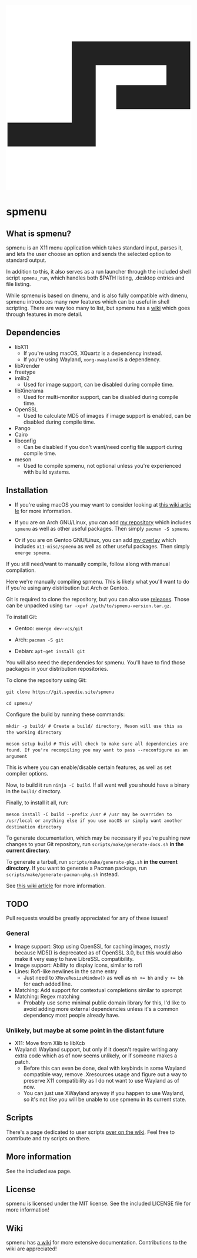 ![spmenu logo](docs/spmenu.svg "spmenu")

spmenu
======

## What is spmenu?

spmenu is an X11 menu application which takes standard input, parses
it, and lets the user choose an option and sends the
selected option to standard output.

In addition to this, it also serves as a run launcher through the included
shell script `spmenu_run`, which handles both $PATH listing, .desktop entries
and file listing.

While spmenu is based on dmenu, and is also fully compatible with dmenu,
spmenu introduces many new features which can be useful in shell scripting.
There are way too many to list, but spmenu has a
[wiki](https://spmenu.speedie.site) which goes through features in more detail.

## Dependencies

- libX11
  - If you're using macOS, XQuartz is a dependency instead.
  - If you're using Wayland, `xorg-xwayland` is a dependency.
- libXrender
- freetype
- imlib2
  - Used for image support, can be disabled during compile time.
- libXinerama
  - Used for multi-monitor support, can be disabled during compile time.
- OpenSSL
  - Used to calculate MD5 of images if image support is enabled, can be
disabled during compile time.
- Pango
- Cairo
- libconfig
  - Can be disabled if you don't want/need config file support during compile time.
- meson
  - Used to compile spmenu, not optional unless you're experienced with build systems.

## Installation

- If you're using macOS you may want to consider looking at [this wiki artic
le](https://spmenu.speedie.site/index.php/Using+spmenu+on+macOS) for more information.

- If you are on Arch GNU/Linux, you can add
[my repository](https://git.speedie.site/speedie-repository) which includes
`spmenu` as well as other useful packages. Then simply `pacman -S spmenu`.

- Or if you are on Gentoo GNU/Linux, you can add
[my overlay](https://git.speedie.site/speedie-overlay) which includes
`x11-misc/spmenu` as well as other useful packages. Then simply `emerge spmenu`.

If you still need/want to manually compile, follow along with manual compilation.

Here we're manually compiling spmenu. This is likely what you'll want to do
if you're using any distribution but Arch or Gentoo.

Git is required to clone the repository, but you can also use
[releases](https://ls.speedie.site). Those can be unpacked
using `tar -xpvf /path/to/spmenu-version.tar.gz`.

To install Git:

- Gentoo: `emerge dev-vcs/git`

- Arch: `pacman -S git`

- Debian: `apt-get install git`

You will also need the dependencies for spmenu. You'll
have to find those packages in your distribution repositories.

To clone the repository using Git:

`git clone https://git.speedie.site/spmenu`

`cd spmenu/`

Configure the build by running these commands:

`mkdir -p build/ # Create a build/ directory, Meson will use this as the working
directory`

`meson setup build # This will check to make sure all dependencies are found.
If you're recompiling you may want to pass --reconfigure as an argument`

This is where you can enable/disable certain features, as well as set
compiler options.

Now, to build it run `ninja -C build`. If all went well you should have a
binary in the `build/` directory.

Finally, to install it all, run:

`meson install -C build --prefix /usr # /usr may be overriden to /usr/local
or anything else if you use macOS or simply want another destination directory`

To generate documentation, which may be necessary if you're pushing new changes
to your Git repository, run `scripts/make/generate-docs.sh` **in the current
directory**.

To generate a tarball, run `scripts/make/generate-pkg.sh` **in the current
directory**. If you want to generate a Pacman package, run
`scripts/make/generate-pacman-pkg.sh` instead.

See [this wiki article](https://spmenu.speedie.site/index.php/Using+spmenu+on+macOS)
for more information.

## TODO

Pull requests would be greatly appreciated for any of these issues!

### General

- Image support: Stop using OpenSSL for caching images, mostly because MD5()
is deprecated as of OpenSSL 3.0, but this would also make it very easy to
have LibreSSL compatibility.
- Image support: Ability to display icons, similar to rofi
- Lines: Rofi-like newlines in the same entry
  - Just need to `XMoveResizeWindow()` as well as `mh += bh` and `y += bh`
  for each added line.
- Matching: Add support for contextual completions similar to xprompt
- Matching: Regex matching
  - Probably use some minimal public domain library for this, I'd
like to avoid adding more external dependencies unless it's a
common dependency most people already have.

### Unlikely, but maybe at some point in the distant future

- X11: Move from Xlib to libXcb
- Wayland: Wayland support, but only if it doesn't require writing any extra
code which as of now seems unlikely, or if someone makes a patch.
  - Before this can even be done, deal with keybinds in some Wayland compatible
  way, remove .Xresources usage and figure out a way to preserve X11
  compatibility as I do not want to use Wayland as of now.
  - You can just use XWayland anyway if you happen to use Wayland, so it's not
like you will be unable to use spmenu in its current state.

## Scripts

There's a page dedicated to user scripts
[over on the wiki](https://spmenu.speedie.site/index.php/User+scripts). Feel
free to contribute and try scripts on there.

## More information

See the included `man` page.

## License

spmenu is licensed under the MIT license. See the included LICENSE file for
more information!

## Wiki

spmenu has [a wiki](https://spmenu.speedie.site) for more extensive
documentation. Contributions to the wiki are appreciated!
